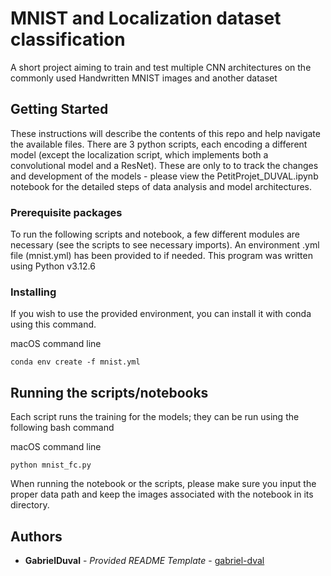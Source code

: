 # MNIST and Localization dataset classification

A short project aiming to train and test multiple CNN architectures on the commonly used Handwritten MNIST images and another dataset

## Getting Started

These instructions will describe the contents of this repo and help navigate the available files. There are 3 python scripts, each encoding a different model (except the localization script, which implements both a convolutional model
and a ResNet). These are only to to track the changes and development of the models - please view the PetitProjet_DUVAL.ipynb notebook for the detailed steps of data analysis and model architectures.

### Prerequisite packages

To run the following scripts and notebook, a few different modules are necessary (see the scripts to see necessary imports). An environment .yml file (mnist.yml) has been provided to if needed. This program was written using Python v3.12.6

### Installing

If you wish to use the provided environment, you can install it with conda 
using this command.

macOS command line

    conda env create -f mnist.yml


## Running the scripts/notebooks

Each script runs the training for the models; they can be run using the following bash command

macOS command line

    python mnist_fc.py

When running the notebook or the scripts, please make sure you input the proper data path and keep the images associated
with the notebook in its directory. 


## Authors

  - **GabrielDuval** - *Provided README Template* -
    [gabriel-dval](https://github.com/gabriel-dval)
